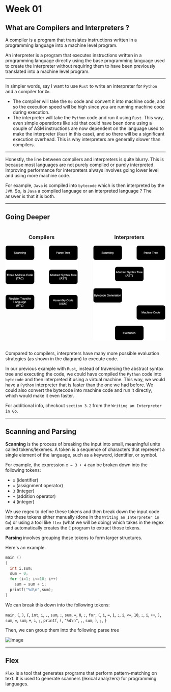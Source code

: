 # Week 01

## What are Compilers and Interpreters ?

A compiler is a program that translates instructions written in a programming language into a machine level program.

An interpreter is a program that executes instructions written in a programming language directly using the base programming language used to create the interpreter without requiring them to have been previously translated into a machine level program.

---

In simpler words, say I want to use `Rust` to write an interpreter for `Python` and a compiler for `Go`. 

- The compiler will take the `Go` code and convert it into machine code, and so the execution speed will be high since you are running machine code during execution.
- The interpreter will take the `Python` code and run it using `Rust`. This way, even simple operations like `add` that could have been done using a couple of ASM instructions are now dependent on the language used to make the interpreter (`Rust` in this case), and so there will be a significant execution overhead. This is why interpreters are generally slower than compilers.

---

Honestly, the line between compilers and interpreters is quite blurry. This is because most languages are not purely compiled or purely interpreted. Improving performance for interpreters always involves going lower level and using more machine code.

For example, `Java` is compiled into `bytecode` which is then interpreted by the `JVM`. So, is `Java` a compiled language or an interpreted language ? The answer is that it is both.

---

## Going Deeper

<div style="display: flex; gap: 3rem; width: 100%; justify-content: center; margin-bottom: 2rem">
  <div style="display: flex; flex-direction: column; align-items: center">
		<h3>Compilers</h3>
    <img src="./compiler.svg" />
  </div>
	<div style="display: flex; flex-direction: column; align-items: center">
  	<h3>Interpreters</h3>
  	<img src="./interpreter.svg" />
  </div>
</div>

Compared to compilers, interpreters have many more possible evaluation strategies (as shown in the diagram) to execute code. 

In our previous example with `Rust`, instead of traversing the abstract syntax tree and executing the code, we could have compiled the `Python` code into `bytecode` and then interpreted it using a virtual machine. This way, we would have a `Python` interpreter that is faster than the one we had before. We could also convert the bytecode into machine code and run it directly, which would make it even faster.

For additional info, checkout `section 3.2` from the `Writing an Interpreter in Go`.

---

## Scanning and Parsing

**Scanning** is the process of breaking the input into small, meaningful units called tokens/lexemes. A token is a sequence of characters that represent a single element of the language, such as a keyword, identifier, or symbol.

For example, the expression `x = 3 + 4` can be broken down into the following tokens:

- `x` (identifier)
- `=` (assignment operator)
- `3` (integer)
- `+` (addition operator)
- `4` (integer)

We use regex to define these tokens and then break down the input code into these tokens either manually (done in the `Writing an Interpreter in Go`) or using a tool like `flex` (what we will be doing) which takes in the regex and automatically creates the `C` program to extract those tokens. 

**Parsing** involves grouping these tokens to form larger structures. 

Here's an example.

```c
main ()
{
  int i,sum;
  sum = 0;
  for (i=1; i<=10; i++)
    sum = sum + i;
  printf("%d\n",sum);
}
```

We can break this down into the following tokens:

`main`, `(`, `)`, `{`, `int`, `i`, `,`, `sum`, `;`, `sum`, `=`, `0`, `;`, `for`, `(`, `i`, `=`, `1`, `;`, `i`, `<=`, `10`, `;`, `i`, `++`, `)`, `sum`, `=`, `sum`, `+`, `i`, `;`, `printf`, `(`, `"%d\n"`, `,`, `sum`, `)`, `;`, `}`

Then, we can group them into the following parse tree

![Image](https://i.imgur.com/ZGJw61y.png)

---

## Flex

`Flex` is a tool that generates programs that perform pattern-matching on text. It is used to generate scanners (lexical analyzers) for programming languages.

